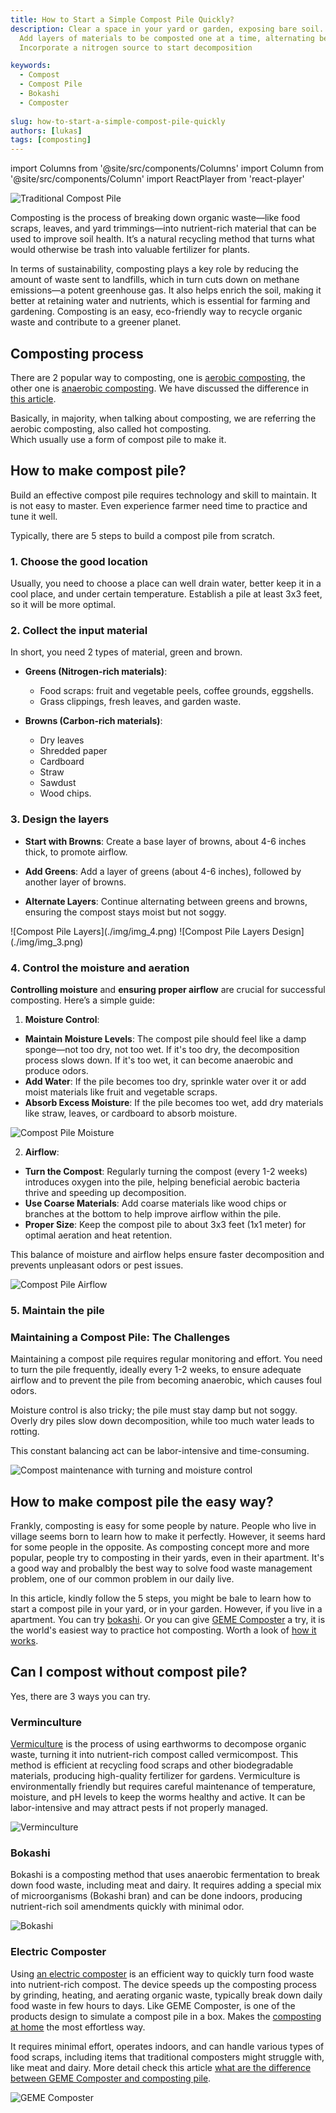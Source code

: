 ```yaml
---
title: How to Start a Simple Compost Pile Quickly?
description: Clear a space in your yard or garden, exposing bare soil. Build a base layer of straw or twigs. 
  Add layers of materials to be composted one at a time, alternating between brown and green materials. 
  Incorporate a nitrogen source to start decomposition

keywords:
  - Compost
  - Compost Pile
  - Bokashi
  - Composter
  
slug: how-to-start-a-simple-compost-pile-quickly
authors: [lukas]
tags: [composting]
---
```

import Columns from '@site/src/components/Columns'
import Column from '@site/src/components/Column'
import ReactPlayer from 'react-player'

![Traditional Compost Pile](./img/img.png)

Composting is the process of breaking down organic waste—like food scraps, leaves, and yard trimmings—into nutrient-rich 
material that can be used to improve soil health. It’s a natural recycling method that turns what would otherwise be trash 
into valuable fertilizer for plants. 

In terms of sustainability, composting plays a key role by reducing the amount of waste sent to landfills, which in turn
cuts down on methane emissions—a potent greenhouse gas. It also helps enrich the soil, making it better at retaining water 
and nutrients, which is essential for farming and gardening. Composting is an easy, eco-friendly way to recycle organic waste
and contribute to a greener planet.
<!-- truncate -->

## Composting process

There are 2 popular way to composting, one is [aerobic composting](https://en.wikibooks.org/wiki/Horticulture/Hot_Composting), 
the other one is [anaerobic composting](/blog/what-is-anaerobic-composting-and-what-are-the-pros-and-cons#what-is-anaerobic-composting).
We have discussed the difference in [this article](/blog/what-is-anaerobic-composting-and-what-are-the-pros-and-cons).

Basically, in majority, when talking about composting, we are referring the aerobic composting, also called hot composting.  
Which usually use a form of compost pile to make it.

## How to make compost pile?

Build an effective compost pile requires technology and skill to maintain. It is not easy to master. Even experience farmer
need time to practice and tune it well.

Typically, there are 5 steps to build a compost pile from scratch. 

### 1. Choose the good location
Usually, you need to choose a place can well drain water, better keep it in a cool place, and under certain temperature.
Establish a pile at least 3x3 feet, so it will be more optimal.

### 2. Collect the input material
In short, you need 2 types of material, green and brown.
- **Greens (Nitrogen-rich materials)**:
  - Food scraps: fruit and vegetable peels, coffee grounds, eggshells.
  - Grass clippings, fresh leaves, and garden waste.

- **Browns (Carbon-rich materials)**:
  - Dry leaves
  - Shredded paper
  - Cardboard 
  - Straw
  - Sawdust
  - Wood chips.


### 3. Design the layers

- **Start with Browns**: 
Create a base layer of browns, about 4-6 inches thick, to promote airflow.

- **Add Greens**: 
Add a layer of greens (about 4-6 inches), followed by another layer of browns.

- **Alternate Layers**: 
Continue alternating between greens and browns, ensuring the compost stays moist but not soggy.


<Columns>
  <Column className='text--center text--left'>
    ![Compost Pile Layers](./img/img_4.png)
  </Column>
  <Column className='text--left'>
    ![Compost Pile Layers Design](./img/img_3.png)
  </Column>
</Columns>

### 4. Control the moisture and aeration

**Controlling moisture** and **ensuring proper airflow** are crucial for successful composting. Here’s a simple guide:

1. **Moisture Control**:
  - **Maintain Moisture Levels**: The compost pile should feel like a damp sponge—not too dry, not too wet. If it's too dry, the decomposition process slows down. If it's too wet, it can become anaerobic and produce odors.
  - **Add Water**: If the pile becomes too dry, sprinkle water over it or add moist materials like fruit and vegetable scraps.
  - **Absorb Excess Moisture**: If the pile becomes too wet, add dry materials like straw, leaves, or cardboard to absorb moisture.

![Compost Pile Moisture](./img/img_2.png)

2. **Airflow**:
  - **Turn the Compost**: Regularly turning the compost (every 1-2 weeks) introduces oxygen into the pile, helping beneficial aerobic bacteria thrive and speeding up decomposition.
  - **Use Coarse Materials**: Add coarse materials like wood chips or branches at the bottom to help improve airflow within the pile.
  - **Proper Size**: Keep the compost pile to about 3x3 feet (1x1 meter) for optimal aeration and heat retention.

This balance of moisture and airflow helps ensure faster decomposition and prevents unpleasant odors or pest issues.

![Compost Pile Airflow](./img/img_1.png)

### 5. Maintain the pile

### Maintaining a Compost Pile: The Challenges

Maintaining a compost pile requires regular monitoring and effort. You need to turn the pile frequently, ideally every 1-2 weeks, 
to ensure adequate airflow and to prevent the pile from becoming anaerobic, which causes foul odors.

Moisture control is also tricky; the pile must stay damp but not soggy. Overly dry piles slow down decomposition, 
while too much water leads to rotting. 

This constant balancing act can be labor-intensive and time-consuming.

![Compost maintenance with turning and moisture control](./img/img_5.png)

## How to make compost pile the easy way?

Frankly, composting is easy for some people by nature. People who live in village seems born to learn how to make it perfectly.
However, it seems hard for some people in the opposite. 
As composting concept more and more popular, people try to composting in their yards, even in their apartment. 
It's a good way and probalbly the best way to solve food waste management problem, one of our common problem in our daily live.

In this article, kindly follow the 5 steps, you might be bale to learn how to start a compost pile in your yard, or in your garden.
However, if you live in a apartment. You can try [bokashi](/blog/geme-vs-bokashi). 
Or you can give [GEME Composter](/) a try, it is the world's easiest way to practice hot composting. 
Worth a look of [how it works](https://www.geme.bio/how-it-works).


## Can I compost without compost pile?

Yes, there are 3 ways you can try. 

### Verminculture 

[Vermiculture](https://en.wikipedia.org/wiki/Vermicompost) is the process of using earthworms to decompose organic waste, 
turning it into nutrient-rich compost called vermicompost. 
This method is efficient at recycling food scraps and other biodegradable materials, producing high-quality fertilizer for gardens. 
Vermiculture is environmentally friendly but requires careful maintenance of temperature, moisture, and pH levels to keep 
the worms healthy and active. It can be labor-intensive and may attract pests if not properly managed.

![Verminculture](./img/img_6.png 'Verminculture')

### Bokashi 

Bokashi is a composting method that uses anaerobic fermentation to break down food waste, including meat and dairy. 
It requires adding a special mix of microorganisms (Bokashi bran) and can be done indoors, producing nutrient-rich soil 
amendments quickly with minimal odor.

![Bokashi](./img/img_7.png 'Bokashi')


### Electric Composter

Using [an electric composter](/) is an efficient way to quickly turn food waste into nutrient-rich compost. 
The device speeds up the composting process by grinding, heating, and aerating organic waste, typically break down daily
food waste in few hours to days. Like GEME Composter, is one of the products design to simulate a compost pile in a box.
Makes the [composting at home](https://www.epa.gov/recycle/composting-home) the most effortless way.

It requires minimal effort, operates indoors, and can handle various types of food scraps, 
including items that traditional composters might struggle with, like meat and dairy. 
More detail check this article [what are the difference between GEME Composter and composting pile](/blog/traditional-composting-vs-geme-composter).


![GEME Composter](./img/img_8.png 'GEME Composter')
